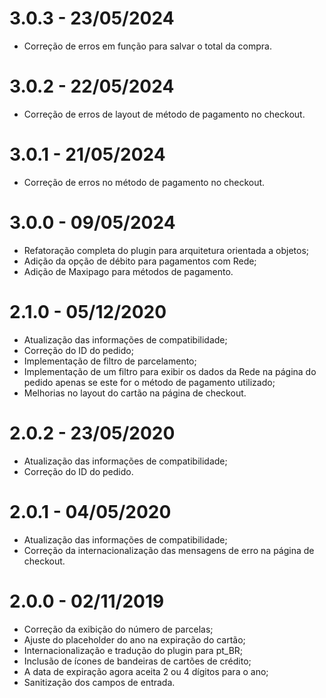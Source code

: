 # 3.0.3 - 23/05/2024
* Correção de erros em função para salvar o total da compra.

# 3.0.2 - 22/05/2024
* Correção de erros de layout de método de pagamento no checkout.

# 3.0.1 - 21/05/2024
* Correção de erros no método de pagamento no checkout.

# 3.0.0 - 09/05/2024
* Refatoração completa do plugin para arquitetura orientada a objetos;
* Adição da opção de débito para pagamentos com Rede;
* Adição de Maxipago para métodos de pagamento.

# 2.1.0 - 05/12/2020
* Atualização das informações de compatibilidade;
* Correção do ID do pedido;
* Implementação de filtro de parcelamento;
* Implementação de um filtro para exibir os dados da Rede na página do pedido apenas se este for o método de pagamento utilizado;
* Melhorias no layout do cartão na página de checkout.

# 2.0.2 - 23/05/2020
* Atualização das informações de compatibilidade;
* Correção do ID do pedido.

# 2.0.1 - 04/05/2020
* Atualização das informações de compatibilidade;
* Correção da internacionalização das mensagens de erro na página de checkout.

# 2.0.0 - 02/11/2019
* Correção da exibição do número de parcelas;
* Ajuste do placeholder do ano na expiração do cartão;
* Internacionalização e tradução do plugin para pt_BR;
* Inclusão de ícones de bandeiras de cartões de crédito;
* A data de expiração agora aceita 2 ou 4 dígitos para o ano;
* Sanitização dos campos de entrada.